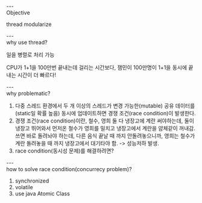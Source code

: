 ---\
Objective 

thread modularize


---\
why use thread?

일을 병렬로 처리 가능

CPU가 1+1을 100만번 끝내는데 걸리는 시간보다,
잼민이 100만명이 1+1을 동시에 끝내는 시간이 더 빠르다!


---\
why problematic? 

1. 다중 스레드 환경에서 두 개 이상의 스레드가 변경 가능한(mutable) 공유 데이터를(static일 확률 높음) 동시에 업데이트하면 경쟁 조건(race condition)이 발생한다.
2. 경쟁 조건(race condition)이란, 철수, 영희 둘 다 냉장고에 계란 써야하는데, 둘이 냉장고 뛰어와서 먼저온 철수가 영희를 밀치고 냉장고에서 계란을 얌체같이 꺼내감. 쓰면 바로 돌려놔야 하는데, 다른 음식 끝날 때 까지 안돌려놓으니까, 영희는 철수가 계란 돌려놓을 때 까지 냉장고에서 대기타야 함. -> 성능저하 발생.
3. race condition(동시성 문제)를 해결하려면?

---\
how to solve race condition(concurrecy problem)?

1. synchronized
2. volatile
3. use java Atomic Class
